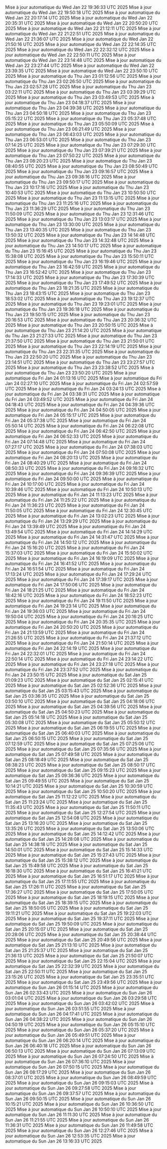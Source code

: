 Mise à jour automatique du Wed Jan 22 19:36:33 UTC 2025
Mise à jour automatique du Wed Jan 22 19:50:18 UTC 2025
Mise à jour automatique du Wed Jan 22 20:17:14 UTC 2025
Mise à jour automatique du Wed Jan 22 20:35:31 UTC 2025
Mise à jour automatique du Wed Jan 22 20:50:20 UTC 2025
Mise à jour automatique du Wed Jan 22 21:12:11 UTC 2025
Mise à jour automatique du Wed Jan 22 21:22:51 UTC 2025
Mise à jour automatique du Wed Jan 22 21:36:07 UTC 2025
Mise à jour automatique du Wed Jan 22 21:50:16 UTC 2025
Mise à jour automatique du Wed Jan 22 22:14:35 UTC 2025
Mise à jour automatique du Wed Jan 22 22:32:12 UTC 2025
Mise à jour automatique du Wed Jan 22 22:50:11 UTC 2025
Mise à jour automatique du Wed Jan 22 23:14:48 UTC 2025
Mise à jour automatique du Wed Jan 22 23:27:44 UTC 2025
Mise à jour automatique du Wed Jan 22 23:39:35 UTC 2025
Mise à jour automatique du Wed Jan 22 23:50:10 UTC 2025
Mise à jour automatique du Thu Jan 23 01:12:56 UTC 2025
Mise à jour automatique du Thu Jan 23 02:26:50 UTC 2025
Mise à jour automatique du Thu Jan 23 02:57:28 UTC 2025
Mise à jour automatique du Thu Jan 23 03:22:11 UTC 2025
Mise à jour automatique du Thu Jan 23 03:39:29 UTC 2025
Mise à jour automatique du Thu Jan 23 03:49:53 UTC 2025
Mise à jour automatique du Thu Jan 23 04:18:37 UTC 2025
Mise à jour automatique du Thu Jan 23 04:39:38 UTC 2025
Mise à jour automatique du Thu Jan 23 04:50:18 UTC 2025
Mise à jour automatique du Thu Jan 23 05:15:22 UTC 2025
Mise à jour automatique du Thu Jan 23 05:37:48 UTC 2025
Mise à jour automatique du Thu Jan 23 05:50:09 UTC 2025
Mise à jour automatique du Thu Jan 23 06:21:49 UTC 2025
Mise à jour automatique du Thu Jan 23 06:43:03 UTC 2025
Mise à jour automatique du Thu Jan 23 06:53:01 UTC 2025
Mise à jour automatique du Thu Jan 23 07:14:25 UTC 2025
Mise à jour automatique du Thu Jan 23 07:29:30 UTC 2025
Mise à jour automatique du Thu Jan 23 07:39:21 UTC 2025
Mise à jour automatique du Thu Jan 23 07:50:22 UTC 2025
Mise à jour automatique du Thu Jan 23 08:20:23 UTC 2025
Mise à jour automatique du Thu Jan 23 08:40:55 UTC 2025
Mise à jour automatique du Thu Jan 23 08:50:49 UTC 2025
Mise à jour automatique du Thu Jan 23 09:16:57 UTC 2025
Mise à jour automatique du Thu Jan 23 09:38:16 UTC 2025
Mise à jour automatique du Thu Jan 23 09:50:17 UTC 2025
Mise à jour automatique du Thu Jan 23 10:17:16 UTC 2025
Mise à jour automatique du Thu Jan 23 10:40:53 UTC 2025
Mise à jour automatique du Thu Jan 23 10:50:50 UTC 2025
Mise à jour automatique du Thu Jan 23 11:13:15 UTC 2025
Mise à jour automatique du Thu Jan 23 11:25:16 UTC 2025
Mise à jour automatique du Thu Jan 23 11:36:29 UTC 2025
Mise à jour automatique du Thu Jan 23 11:50:09 UTC 2025
Mise à jour automatique du Thu Jan 23 12:31:46 UTC 2025
Mise à jour automatique du Thu Jan 23 13:03:17 UTC 2025
Mise à jour automatique du Thu Jan 23 13:30:00 UTC 2025
Mise à jour automatique du Thu Jan 23 13:40:35 UTC 2025
Mise à jour automatique du Thu Jan 23 13:50:32 UTC 2025
Mise à jour automatique du Thu Jan 23 14:14:48 UTC 2025
Mise à jour automatique du Thu Jan 23 14:32:48 UTC 2025
Mise à jour automatique du Thu Jan 23 14:50:17 UTC 2025
Mise à jour automatique du Thu Jan 23 15:16:45 UTC 2025
Mise à jour automatique du Thu Jan 23 15:38:08 UTC 2025
Mise à jour automatique du Thu Jan 23 15:50:11 UTC 2025
Mise à jour automatique du Thu Jan 23 16:19:46 UTC 2025
Mise à jour automatique du Thu Jan 23 16:42:59 UTC 2025
Mise à jour automatique du Thu Jan 23 16:52:42 UTC 2025
Mise à jour automatique du Thu Jan 23 17:14:33 UTC 2025
Mise à jour automatique du Thu Jan 23 17:30:39 UTC 2025
Mise à jour automatique du Thu Jan 23 17:49:52 UTC 2025
Mise à jour automatique du Thu Jan 23 18:21:35 UTC 2025
Mise à jour automatique du Thu Jan 23 18:43:15 UTC 2025
Mise à jour automatique du Thu Jan 23 18:53:02 UTC 2025
Mise à jour automatique du Thu Jan 23 19:12:37 UTC 2025
Mise à jour automatique du Thu Jan 23 19:23:01 UTC 2025
Mise à jour automatique du Thu Jan 23 19:36:18 UTC 2025
Mise à jour automatique du Thu Jan 23 19:50:15 UTC 2025
Mise à jour automatique du Thu Jan 23 20:16:53 UTC 2025
Mise à jour automatique du Thu Jan 23 20:36:32 UTC 2025
Mise à jour automatique du Thu Jan 23 20:50:15 UTC 2025
Mise à jour automatique du Thu Jan 23 21:14:20 UTC 2025
Mise à jour automatique du Thu Jan 23 21:27:33 UTC 2025
Mise à jour automatique du Thu Jan 23 21:37:50 UTC 2025
Mise à jour automatique du Thu Jan 23 21:50:01 UTC 2025
Mise à jour automatique du Thu Jan 23 22:14:19 UTC 2025
Mise à jour automatique du Thu Jan 23 22:31:35 UTC 2025
Mise à jour automatique du Thu Jan 23 22:50:20 UTC 2025
Mise à jour automatique du Thu Jan 23 23:14:51 UTC 2025
Mise à jour automatique du Thu Jan 23 23:27:57 UTC 2025
Mise à jour automatique du Thu Jan 23 23:38:52 UTC 2025
Mise à jour automatique du Thu Jan 23 23:50:20 UTC 2025
Mise à jour automatique du Fri Jan 24 01:13:16 UTC 2025
Mise à jour automatique du Fri Jan 24 02:27:10 UTC 2025
Mise à jour automatique du Fri Jan 24 02:57:59 UTC 2025
Mise à jour automatique du Fri Jan 24 03:24:13 UTC 2025
Mise à jour automatique du Fri Jan 24 03:38:31 UTC 2025
Mise à jour automatique du Fri Jan 24 03:49:52 UTC 2025
Mise à jour automatique du Fri Jan 24 04:18:43 UTC 2025
Mise à jour automatique du Fri Jan 24 04:39:36 UTC 2025
Mise à jour automatique du Fri Jan 24 04:50:05 UTC 2025
Mise à jour automatique du Fri Jan 24 05:15:17 UTC 2025
Mise à jour automatique du Fri Jan 24 05:37:38 UTC 2025
Mise à jour automatique du Fri Jan 24 05:50:14 UTC 2025
Mise à jour automatique du Fri Jan 24 06:22:08 UTC 2025
Mise à jour automatique du Fri Jan 24 06:42:50 UTC 2025
Mise à jour automatique du Fri Jan 24 06:52:33 UTC 2025
Mise à jour automatique du Fri Jan 24 07:14:48 UTC 2025
Mise à jour automatique du Fri Jan 24 07:27:17 UTC 2025
Mise à jour automatique du Fri Jan 24 07:38:03 UTC 2025
Mise à jour automatique du Fri Jan 24 07:50:08 UTC 2025
Mise à jour automatique du Fri Jan 24 08:20:13 UTC 2025
Mise à jour automatique du Fri Jan 24 08:40:29 UTC 2025
Mise à jour automatique du Fri Jan 24 08:50:33 UTC 2025
Mise à jour automatique du Fri Jan 24 09:16:32 UTC 2025
Mise à jour automatique du Fri Jan 24 09:36:39 UTC 2025
Mise à jour automatique du Fri Jan 24 09:50:00 UTC 2025
Mise à jour automatique du Fri Jan 24 10:17:00 UTC 2025
Mise à jour automatique du Fri Jan 24 10:39:46 UTC 2025
Mise à jour automatique du Fri Jan 24 10:50:13 UTC 2025
Mise à jour automatique du Fri Jan 24 11:13:23 UTC 2025
Mise à jour automatique du Fri Jan 24 11:25:22 UTC 2025
Mise à jour automatique du Fri Jan 24 11:36:23 UTC 2025
Mise à jour automatique du Fri Jan 24 11:50:05 UTC 2025
Mise à jour automatique du Fri Jan 24 12:30:45 UTC 2025
Mise à jour automatique du Fri Jan 24 13:02:23 UTC 2025
Mise à jour automatique du Fri Jan 24 13:29:29 UTC 2025
Mise à jour automatique du Fri Jan 24 13:39:49 UTC 2025
Mise à jour automatique du Fri Jan 24 13:49:54 UTC 2025
Mise à jour automatique du Fri Jan 24 14:14:29 UTC 2025
Mise à jour automatique du Fri Jan 24 14:31:47 UTC 2025
Mise à jour automatique du Fri Jan 24 14:50:12 UTC 2025
Mise à jour automatique du Fri Jan 24 15:16:20 UTC 2025
Mise à jour automatique du Fri Jan 24 15:37:03 UTC 2025
Mise à jour automatique du Fri Jan 24 15:50:02 UTC 2025
Mise à jour automatique du Fri Jan 24 16:19:09 UTC 2025
Mise à jour automatique du Fri Jan 24 16:41:52 UTC 2025
Mise à jour automatique du Fri Jan 24 16:51:54 UTC 2025
Mise à jour automatique du Fri Jan 24 17:13:24 UTC 2025
Mise à jour automatique du Fri Jan 24 17:29:24 UTC 2025
Mise à jour automatique du Fri Jan 24 17:39:17 UTC 2025
Mise à jour automatique du Fri Jan 24 17:50:06 UTC 2025
Mise à jour automatique du Fri Jan 24 18:21:25 UTC 2025
Mise à jour automatique du Fri Jan 24 18:42:16 UTC 2025
Mise à jour automatique du Fri Jan 24 18:52:23 UTC 2025
Mise à jour automatique du Fri Jan 24 19:11:50 UTC 2025
Mise à jour automatique du Fri Jan 24 19:23:14 UTC 2025
Mise à jour automatique du Fri Jan 24 19:36:03 UTC 2025
Mise à jour automatique du Fri Jan 24 19:50:04 UTC 2025
Mise à jour automatique du Fri Jan 24 20:16:25 UTC 2025
Mise à jour automatique du Fri Jan 24 20:35:35 UTC 2025
Mise à jour automatique du Fri Jan 24 20:50:20 UTC 2025
Mise à jour automatique du Fri Jan 24 21:13:59 UTC 2025
Mise à jour automatique du Fri Jan 24 21:26:55 UTC 2025
Mise à jour automatique du Fri Jan 24 21:37:12 UTC 2025
Mise à jour automatique du Fri Jan 24 21:50:14 UTC 2025
Mise à jour automatique du Fri Jan 24 22:14:19 UTC 2025
Mise à jour automatique du Fri Jan 24 22:32:01 UTC 2025
Mise à jour automatique du Fri Jan 24 22:50:14 UTC 2025
Mise à jour automatique du Fri Jan 24 23:14:22 UTC 2025
Mise à jour automatique du Fri Jan 24 23:27:18 UTC 2025
Mise à jour automatique du Fri Jan 24 23:37:52 UTC 2025
Mise à jour automatique du Fri Jan 24 23:50:15 UTC 2025
Mise à jour automatique du Sat Jan 25 01:09:23 UTC 2025
Mise à jour automatique du Sat Jan 25 02:15:41 UTC 2025
Mise à jour automatique du Sat Jan 25 02:52:36 UTC 2025
Mise à jour automatique du Sat Jan 25 03:15:43 UTC 2025
Mise à jour automatique du Sat Jan 25 03:36:35 UTC 2025
Mise à jour automatique du Sat Jan 25 03:50:10 UTC 2025
Mise à jour automatique du Sat Jan 25 04:18:06 UTC 2025
Mise à jour automatique du Sat Jan 25 04:39:56 UTC 2025
Mise à jour automatique du Sat Jan 25 04:50:23 UTC 2025
Mise à jour automatique du Sat Jan 25 05:14:18 UTC 2025
Mise à jour automatique du Sat Jan 25 05:30:08 UTC 2025
Mise à jour automatique du Sat Jan 25 05:50:12 UTC 2025
Mise à jour automatique du Sat Jan 25 06:19:55 UTC 2025
Mise à jour automatique du Sat Jan 25 06:40:03 UTC 2025
Mise à jour automatique du Sat Jan 25 06:50:15 UTC 2025
Mise à jour automatique du Sat Jan 25 07:12:59 UTC 2025
Mise à jour automatique du Sat Jan 25 07:25:06 UTC 2025
Mise à jour automatique du Sat Jan 25 07:35:56 UTC 2025
Mise à jour automatique du Sat Jan 25 07:49:58 UTC 2025
Mise à jour automatique du Sat Jan 25 08:18:49 UTC 2025
Mise à jour automatique du Sat Jan 25 08:38:23 UTC 2025
Mise à jour automatique du Sat Jan 25 08:50:17 UTC 2025
Mise à jour automatique du Sat Jan 25 09:15:23 UTC 2025
Mise à jour automatique du Sat Jan 25 09:36:36 UTC 2025
Mise à jour automatique du Sat Jan 25 09:49:55 UTC 2025
Mise à jour automatique du Sat Jan 25 10:14:21 UTC 2025
Mise à jour automatique du Sat Jan 25 10:30:59 UTC 2025
Mise à jour automatique du Sat Jan 25 10:50:20 UTC 2025
Mise à jour automatique du Sat Jan 25 11:12:22 UTC 2025
Mise à jour automatique du Sat Jan 25 11:23:24 UTC 2025
Mise à jour automatique du Sat Jan 25 11:35:43 UTC 2025
Mise à jour automatique du Sat Jan 25 11:50:11 UTC 2025
Mise à jour automatique du Sat Jan 25 12:27:54 UTC 2025
Mise à jour automatique du Sat Jan 25 12:54:08 UTC 2025
Mise à jour automatique du Sat Jan 25 13:16:20 UTC 2025
Mise à jour automatique du Sat Jan 25 13:35:26 UTC 2025
Mise à jour automatique du Sat Jan 25 13:50:06 UTC 2025
Mise à jour automatique du Sat Jan 25 14:12:42 UTC 2025
Mise à jour automatique du Sat Jan 25 14:28:08 UTC 2025
Mise à jour automatique du Sat Jan 25 14:38:18 UTC 2025
Mise à jour automatique du Sat Jan 25 14:50:01 UTC 2025
Mise à jour automatique du Sat Jan 25 15:14:33 UTC 2025
Mise à jour automatique du Sat Jan 25 15:27:43 UTC 2025
Mise à jour automatique du Sat Jan 25 15:38:12 UTC 2025
Mise à jour automatique du Sat Jan 25 15:49:58 UTC 2025
Mise à jour automatique du Sat Jan 25 16:18:30 UTC 2025
Mise à jour automatique du Sat Jan 25 16:41:21 UTC 2025
Mise à jour automatique du Sat Jan 25 16:51:17 UTC 2025
Mise à jour automatique du Sat Jan 25 17:11:55 UTC 2025
Mise à jour automatique du Sat Jan 25 17:26:11 UTC 2025
Mise à jour automatique du Sat Jan 25 17:36:27 UTC 2025
Mise à jour automatique du Sat Jan 25 17:50:05 UTC 2025
Mise à jour automatique du Sat Jan 25 18:19:15 UTC 2025
Mise à jour automatique du Sat Jan 25 18:39:15 UTC 2025
Mise à jour automatique du Sat Jan 25 18:50:05 UTC 2025
Mise à jour automatique du Sat Jan 25 19:11:21 UTC 2025
Mise à jour automatique du Sat Jan 25 19:22:03 UTC 2025
Mise à jour automatique du Sat Jan 25 19:37:11 UTC 2025
Mise à jour automatique du Sat Jan 25 19:50:09 UTC 2025
Mise à jour automatique du Sat Jan 25 20:15:07 UTC 2025
Mise à jour automatique du Sat Jan 25 20:28:06 UTC 2025
Mise à jour automatique du Sat Jan 25 20:38:44 UTC 2025
Mise à jour automatique du Sat Jan 25 20:49:56 UTC 2025
Mise à jour automatique du Sat Jan 25 21:13:10 UTC 2025
Mise à jour automatique du Sat Jan 25 21:25:37 UTC 2025
Mise à jour automatique du Sat Jan 25 21:36:13 UTC 2025
Mise à jour automatique du Sat Jan 25 21:50:07 UTC 2025
Mise à jour automatique du Sat Jan 25 22:15:04 UTC 2025
Mise à jour automatique du Sat Jan 25 22:32:39 UTC 2025
Mise à jour automatique du Sat Jan 25 22:50:11 UTC 2025
Mise à jour automatique du Sat Jan 25 23:15:26 UTC 2025
Mise à jour automatique du Sat Jan 25 23:35:51 UTC 2025
Mise à jour automatique du Sat Jan 25 23:49:56 UTC 2025
Mise à jour automatique du Sun Jan 26 01:15:14 UTC 2025
Mise à jour automatique du Sun Jan 26 02:33:43 UTC 2025
Mise à jour automatique du Sun Jan 26 03:01:04 UTC 2025
Mise à jour automatique du Sun Jan 26 03:29:58 UTC 2025
Mise à jour automatique du Sun Jan 26 03:42:02 UTC 2025
Mise à jour automatique du Sun Jan 26 03:51:55 UTC 2025
Mise à jour automatique du Sun Jan 26 04:17:41 UTC 2025
Mise à jour automatique du Sun Jan 26 04:38:22 UTC 2025
Mise à jour automatique du Sun Jan 26 04:50:19 UTC 2025
Mise à jour automatique du Sun Jan 26 05:15:10 UTC 2025
Mise à jour automatique du Sun Jan 26 05:37:20 UTC 2025
Mise à jour automatique du Sun Jan 26 05:49:51 UTC 2025
Mise à jour automatique du Sun Jan 26 06:20:14 UTC 2025
Mise à jour automatique du Sun Jan 26 06:40:18 UTC 2025
Mise à jour automatique du Sun Jan 26 06:50:13 UTC 2025
Mise à jour automatique du Sun Jan 26 07:13:09 UTC 2025
Mise à jour automatique du Sun Jan 26 07:24:50 UTC 2025
Mise à jour automatique du Sun Jan 26 07:36:10 UTC 2025
Mise à jour automatique du Sun Jan 26 07:50:15 UTC 2025
Mise à jour automatique du Sun Jan 26 08:17:29 UTC 2025
Mise à jour automatique du Sun Jan 26 08:37:01 UTC 2025
Mise à jour automatique du Sun Jan 26 08:49:59 UTC 2025
Mise à jour automatique du Sun Jan 26 09:15:03 UTC 2025
Mise à jour automatique du Sun Jan 26 09:27:58 UTC 2025
Mise à jour automatique du Sun Jan 26 09:37:57 UTC 2025
Mise à jour automatique du Sun Jan 26 09:50:15 UTC 2025
Mise à jour automatique du Sun Jan 26 10:15:21 UTC 2025
Mise à jour automatique du Sun Jan 26 10:36:50 UTC 2025
Mise à jour automatique du Sun Jan 26 10:50:10 UTC 2025
Mise à jour automatique du Sun Jan 26 11:11:30 UTC 2025
Mise à jour automatique du Sun Jan 26 11:21:55 UTC 2025
Mise à jour automatique du Sun Jan 26 11:36:31 UTC 2025
Mise à jour automatique du Sun Jan 26 11:49:58 UTC 2025
Mise à jour automatique du Sun Jan 26 12:27:46 UTC 2025
Mise à jour automatique du Sun Jan 26 12:53:35 UTC 2025
Mise à jour automatique du Sun Jan 26 13:16:33 UTC 2025
